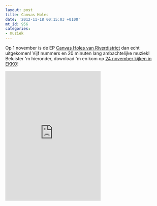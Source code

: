```yaml
---
layout: post
title: Canvas Holes
date: '2012-11-18 00:15:03 +0100'
mt_id: 956
categories:
- muziek
---
```

Op 1 november is de EP [Canvas Holes van Riverdistrict](http://shop.riverdistrictmusic.com/album/canvas-holes-2) dan echt uitgekomen! Vijf nummers en 20 minuten lang ambachtelijke muziek! Beluister 'm hieronder, download 'm en kom op [24 november kijken in EKKO](http://www.ekko.nl/Agenda/2012/November/24+EWERT+AND+THE+TWO+DRAGONS)!

<iframe width="300" height="410" style="position: relative; display: block; width: 300px; height: 410px;" src="http://bandcamp.com/EmbeddedPlayer/v=2/album=1250167618/size=grande3/bgcol=FFFFFF/linkcol=4285BB/" allowtransparency="true" frameborder="0"><a href="http://shop.riverdistrictmusic.com/album/canvas-holes-2">Canvas Holes by Riverdistrict</a></iframe>